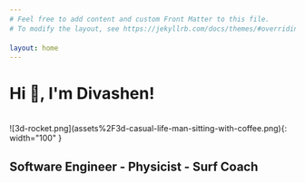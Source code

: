 ```yaml
---
# Feel free to add content and custom Front Matter to this file.
# To modify the layout, see https://jekyllrb.com/docs/themes/#overriding-theme-defaults

layout: home
---
```

<style type="text/css">
/* Adjust the size of Jemoji emojis */
img.emoji {
    width: 35px; /* Set the desired width */
    height: auto; /* Maintain aspect ratio */
}
</style>

# Hi :wave:, I'm Divashen!

<br>
![3d-rocket.png](assets%2F3d-casual-life-man-sitting-with-coffee.png){: width="100" }

## Software Engineer - Physicist - Surf Coach